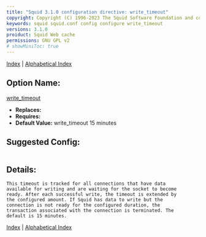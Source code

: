 ```yaml
---
title: "Squid 3.1.0 configuration directive: write_timeout"
copyright: Copyright (C) 1996-2023 The Squid Software Foundation and contributors
keywords: squid squid.conf config configure write_timeout
versions: 3.1.0
proiduct: Squid Web cache
permissions: GNU GPL v2
# showMiniToc: true
---
```

[Index](index#toc_write_timeout) | [Alphabetical Index](index_all#toc_write_timeout)

## Option Name:
[write_timeout](#write_timeout)
 * **Replaces:** 
 * **Requires:** 
 * **Default Value:** write_timeout 15 minutes


## Suggested Config:
```plaintext

```

## Details:

	This timeout is tracked for all connections that have data
	available for writing and are waiting for the socket to become
	ready. After each successful write, the timeout is extended by
	the configured amount. If Squid has data to write but the
	connection is not ready for the configured duration, the
	transaction associated with the connection is terminated. The
	default is 15 minutes.



[Index](index#toc_write_timeout) | [Alphabetical Index](index_all#toc_write_timeout)

